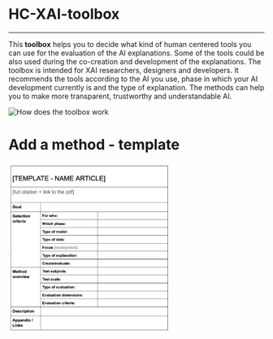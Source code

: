 # **HC-XAI-toolbox**
---
This **toolbox** helps you to decide what kind of human centered tools you can use for the evaluation of the AI explanations. Some of the tools could be also used during the co-creation and development of the explanations. The toolbox is intended for XAI researchers, designers and developers.
It recommends the tools according to the AI you use, phase in which your AI development currently is and the type of explanation.
The methods can help you to make more transparent, trustworthy and understandable AI.


<img width="319" alt="How does the toolbox work" src="https://user-images.githubusercontent.com/35936990/199231943-a9761526-4588-4a35-a26a-c27e8f467a89.png">


# **Add a method - template**

<img width="319" alt="How does the toolbox work" src="https://github.com/smit-xai/smit-xai.github.io/blob/9d9d4a2d866c4b23a87e5af270b960c04a79f75b/Screenshot%202022-11-01%20at%2013.49.43.png">
